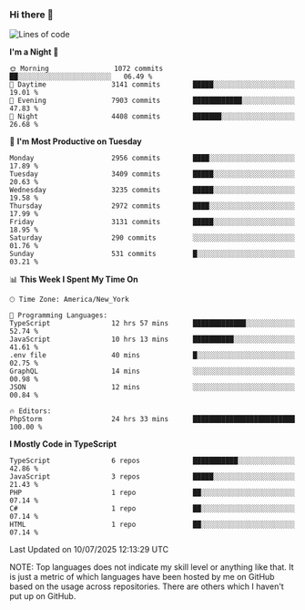 ### Hi there 👋

<!--
**LynxJinxxy/LynxJinxxy** is a ✨ _special_ ✨ repository because its `README.md` (this file) appears on your GitHub profile.

Here are some ideas to get you started:

- 🔭 I’m currently working on ...
- 🌱 I’m currently learning ...
- 👯 I’m looking to collaborate on ...
- 🤔 I’m looking for help with ...
- 💬 Ask me about ...
- 📫 How to reach me: ...
- 😄 Pronouns: ...
- ⚡ Fun fact: ...
-->

<!--START_SECTION:waka-->
![Lines of code](https://img.shields.io/badge/From%20Hello%20World%20I%27ve%20Written-24.9%20million%20lines%20of%20code-blue)

**I'm a Night 🦉** 

```text
🌞 Morning                1072 commits        ██░░░░░░░░░░░░░░░░░░░░░░░   06.49 % 
🌆 Daytime                3141 commits        █████░░░░░░░░░░░░░░░░░░░░   19.01 % 
🌃 Evening                7903 commits        ████████████░░░░░░░░░░░░░   47.83 % 
🌙 Night                  4408 commits        ███████░░░░░░░░░░░░░░░░░░   26.68 % 
```
📅 **I'm Most Productive on Tuesday** 

```text
Monday                   2956 commits        ████░░░░░░░░░░░░░░░░░░░░░   17.89 % 
Tuesday                  3409 commits        █████░░░░░░░░░░░░░░░░░░░░   20.63 % 
Wednesday                3235 commits        █████░░░░░░░░░░░░░░░░░░░░   19.58 % 
Thursday                 2972 commits        ████░░░░░░░░░░░░░░░░░░░░░   17.99 % 
Friday                   3131 commits        █████░░░░░░░░░░░░░░░░░░░░   18.95 % 
Saturday                 290 commits         ░░░░░░░░░░░░░░░░░░░░░░░░░   01.76 % 
Sunday                   531 commits         █░░░░░░░░░░░░░░░░░░░░░░░░   03.21 % 
```


📊 **This Week I Spent My Time On** 

```text
🕑︎ Time Zone: America/New_York

💬 Programming Languages: 
TypeScript               12 hrs 57 mins      █████████████░░░░░░░░░░░░   52.74 % 
JavaScript               10 hrs 13 mins      ██████████░░░░░░░░░░░░░░░   41.61 % 
.env file                40 mins             █░░░░░░░░░░░░░░░░░░░░░░░░   02.75 % 
GraphQL                  14 mins             ░░░░░░░░░░░░░░░░░░░░░░░░░   00.98 % 
JSON                     12 mins             ░░░░░░░░░░░░░░░░░░░░░░░░░   00.84 % 

🔥 Editors: 
PhpStorm                 24 hrs 33 mins      █████████████████████████   100.00 % 
```

**I Mostly Code in TypeScript** 

```text
TypeScript               6 repos             ███████████░░░░░░░░░░░░░░   42.86 % 
JavaScript               3 repos             █████░░░░░░░░░░░░░░░░░░░░   21.43 % 
PHP                      1 repo              ██░░░░░░░░░░░░░░░░░░░░░░░   07.14 % 
C#                       1 repo              ██░░░░░░░░░░░░░░░░░░░░░░░   07.14 % 
HTML                     1 repo              ██░░░░░░░░░░░░░░░░░░░░░░░   07.14 % 
```




 Last Updated on 10/07/2025 12:13:29 UTC
<!--END_SECTION:waka-->
NOTE: Top languages does not indicate my skill level or anything like that. It is just a metric of which languages have been hosted by me on GitHub based on the usage across repositories. There are others which I haven't put up on GitHub.
